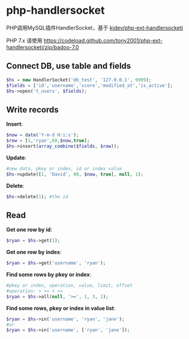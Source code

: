 # php-handlersocket
PHP调用MySQL插件HandlerSocket，基于 [kjdev/php-ext-handlersocketi](https://github.com/kjdev/php-ext-handlersocketi)

PHP 7.x 请使用 https://codeload.github.com/tony2001/php-ext-handlersocketi/zip/badoo-7.0

## Connect DB, use table and fields
```php
$hs = new HandlerSocket('db_test', '127.0.0.1', 9999);
$fields = ['id','username','score','modified_at','is_active'];
$hs->open('t_users', $fields);
```
## Write records
**Insert**:
```php
$now = date('Y-m-d H:i:s');
$row = [1,'ryan',60,$now,true];
$hs->insert(array_combine($fields, $row));
```
**Update**:
```php
#new data, pkey or index, id or index value
$hs->update([1, 'David', 80, $now, true], null, 1); 
```
**Delete**:
```php
$hs->delete(1); #the id
```

## Read
**Get one row by id**:
```php
$ryan = $hs->get(1);
```
**Get one row by index**:
```php
$ryan = $hs->get('username', 'ryan');
```
**Find some rows by pkey or index**:
```php
#pkey or index, operation, value, limit, offset
#operation: > >= < <=
$ryan = $hs->all(null, '>=', 1, 3, 1);
```
**Find some rows, pkey or index in value list**:
```php
$ryan = $hs->in('username', 'ryan', 'jane');
#or
$ryan = $hs->in('username', ['ryan', 'jane']);
```
